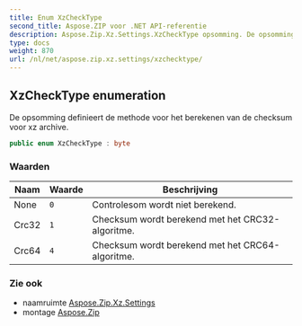```yaml
---
title: Enum XzCheckType
second_title: Aspose.ZIP voor .NET API-referentie
description: Aspose.Zip.Xz.Settings.XzCheckType opsomming. De opsomming definieert de methode voor het berekenen van de checksum voor xz archive.
type: docs
weight: 870
url: /nl/net/aspose.zip.xz.settings/xzchecktype/
---
```

## XzCheckType enumeration

De opsomming definieert de methode voor het berekenen van de checksum voor xz archive.

```csharp
public enum XzCheckType : byte
```

### Waarden

| Naam | Waarde | Beschrijving |
| --- | --- | --- |
| None | `0` | Controlesom wordt niet berekend. |
| Crc32 | `1` | Checksum wordt berekend met het CRC32-algoritme. |
| Crc64 | `4` | Checksum wordt berekend met het CRC64-algoritme. |

### Zie ook

* naamruimte [Aspose.Zip.Xz.Settings](../../aspose.zip.xz.settings/)
* montage [Aspose.Zip](../../)


